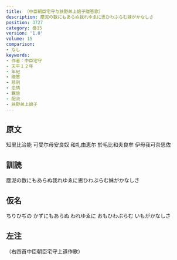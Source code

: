 ```yaml
---
title: （中臣朝臣宅守与狭野弟上娘子贈答歌）
description: 塵泥の数にもあらぬ我れゆゑに思ひわぶらむ妹がかなしさ
position: 3727
category: 巻15
version: '1.0'
volume: 15
comparison:
- なし
keywords:
- 作者：中臣宅守
- 天平１２年
- 年紀
- 贈答
- 悲別
- 恋情
- 羈旅
- 配流
- 狭野弟上娘子
---
```


## 原文

知里比治能 可受尓母安良奴 和礼由恵尓 於毛比和夫良牟 伊母我可奈思佐

## 訓読

塵泥の数にもあらぬ我れゆゑに思ひわぶらむ妹がかなしさ

## 仮名

ちりひぢの かずにもあらぬ われゆゑに おもひわぶらむ いもがかなしさ

## 左注

（右四首中臣朝臣宅守上道作歌）
